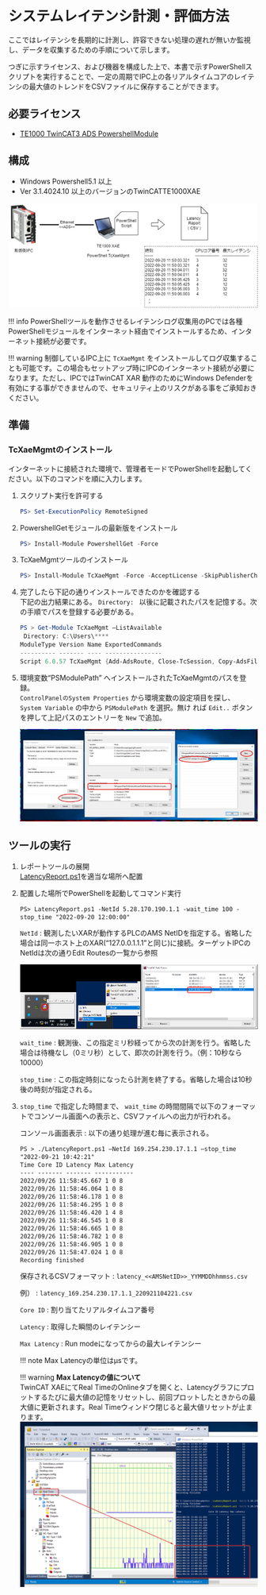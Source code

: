 # システムレイテンシ計測・評価方法

ここではレイテンシを長期的に計測し、許容できない処理の遅れが無いか監視し、データを収集するための手順について示します。

つぎに示すライセンス、および機器を構成した上で、本書で示すPowerShellスクリプトを実行することで、一定の周期でIPC上の各リアルタイムコアのレイテンシの最大値のトレンドをCSVファイルに保存することができます。

## 必要ライセンス  

* [TE1000 TwinCAT3 ADS PowershellModule](https://infosys.beckhoff.com/content/1033/tc3_ads_ps_tcxaemgmt/index.html?id=532703962714578460)

## 構成

* Windows Powershell5.1 以上
* Ver 3.1.4024.10 以上のバージョンのTwinCATTE1000XAE

![](2023-01-13-10-25-11.png)

!!! info
    PowerShellツールを動作させるレイテンシログ収集用のPCでは各種PowerShellモジュールをインターネット経由でインストールするため、インターネット接続が必要です。

!!! warning
    制御しているIPC上に ``TcXaeMgmt`` をインストールしてログ収集することも可能です。この場合もセットアップ時にIPCのインターネット接続が必要になります。ただし、IPCではTwinCAT XAR 動作のためにWindows Defenderを有効にする事ができませんので、セキュリティ上のリスクがある事をご承知おきください。

## 準備

### TcXaeMgmtのインストール

インターネットに接続された環境で、管理者モードでPowerShellを起動してください。以下のコマンドを順に入力します。

1. スクリプト実行を許可する

    ```powershell
    PS> Set-ExecutionPolicy RemoteSigned
    ```

2. PowershellGetモジュールの最新版をインストール

    ```powershell
    PS> Install-Module PowershellGet -Force
    ```

3. TcXaeMgmtツールのインストール

    ```powershell
    PS> Install-Module TcXaeMgmt -Force -AcceptLicense -SkipPublisherCheck
    ```

4. 完了したら下記の通りインストールできたのかを確認する  
    下記の出力結果にある。 ``Directory: `` 以後に記載されたパスを記憶する。次の手順でパスを登録する必要がある。 

    ```powershell
    PS > Get-Module TcXaeMgmt –ListAvailable
     Directory: C:\Users\****
    ModuleType Version Name ExportedCommands
    ---------- ------- ---- ----------------
    Script 6.0.57 TcXaeMgmt {Add-AdsRoute, Close-TcSession, Copy-AdsFile, Get-AdsRoute...
    ```

5. 環境変数“PSModulePath” へインストールされたTcXaeMgmtのパスを登録。  
    ``ControlPanelのSystem Properties`` から環境変数の設定項目を探し、 ``System Variable`` の中から ``PSModulePath`` を選択。無け
    れば ``Edit..`` ボタンを押して上記パスのエントリーを ``New`` で追加。

    ![](2023-01-13-10-36-24.png)

## ツールの実行

1. レポートツールの展開  
    [LatencyReport.ps1](LatencyReport.ps1)を適当な場所へ配置

2. 配置した場所でPowerShellを起動してコマンド実行

    ```pwershell
    PS> LatencyReport.ps1 -NetId 5.28.170.190.1.1 -wait_time 100 -stop_time "2022-09-20 12:00:00"
    ```

    ``NetId``
    : 観測したいXARが動作するPLCのAMS NetIDを指定する。省略した場合は同一ホスト上のXAR(“127.0.0.1.1.1”と同じ)に接続。ターゲットIPCのNetIdは次の通りEdit Routesの一覧から参照

    ![](2023-01-13-10-45-18.png)

    ``wait_time``
    : 観測後、この指定ミリ秒経ってから次の計測を行う。省略した場合は待機なし（0ミリ秒）として、即次の計測を行う。（例：10秒なら10000）

    ``stop_time``
    : この指定時刻になったら計測を終了する。省略した場合は10秒後の時刻が指定される。

3. ``stop_time`` で指定した時間まで、 ``wait_time`` の時間間隔で以下のフォーマットでコンソール画面への表示と、CSVファイルへの出力が行われる。

    

    コンソール画面表示
    : 以下の通り処理が進む毎に表示される。
    ```pwershell
    PS > ./LatencyReport.ps1 –NetId 169.254.230.17.1.1 –stop_time "2022-09-21 10:42:21"
    Time Core ID Latency Max Latency
    ---- ------- ------- -----------
    2022/09/26 11:58:45.667 1 0 8
    2022/09/26 11:58:46.064 1 0 8
    2022/09/26 11:58:46.178 1 0 8
    2022/09/26 11:58:46.295 1 0 8
    2022/09/26 11:58:46.420 1 4 8
    2022/09/26 11:58:46.545 1 0 8
    2022/09/26 11:58:46.665 1 0 8
    2022/09/26 11:58:46.782 1 0 8
    2022/09/26 11:58:46.905 1 0 8
    2022/09/26 11:58:47.024 1 0 8
    Recording finished
    ```

    保存されるCSVフォーマット
    : ``latency_<<AMSNetID>>_YYMMDDhhmmss.csv`` 
    
    例）
    : ``latency_169.254.230.17.1.1_220921104221.csv``

    ``Core ID``
        :   割り当てたリアルタイムコア番号  

    ``Latency``
        :   取得した瞬間のレイテンシー  

    ``Max Latency``
        :   Run modeになってからの最大レイテンシー

    !!! note
        Max Latencyの単位はμsです。

    !!! warning
        **Max Latencyの値について**  
        TwinCAT XAEにてReal TimeのOnlineタブを開くと、Latencyグラフにプロットするたびに最大値の記憶をリセットし、前回プロットしたときからの最大値に更新されます。Real Timeウィンドウ閉じると最大値リセットが止まります。
        ![](2023-01-13-11-00-19.png)
